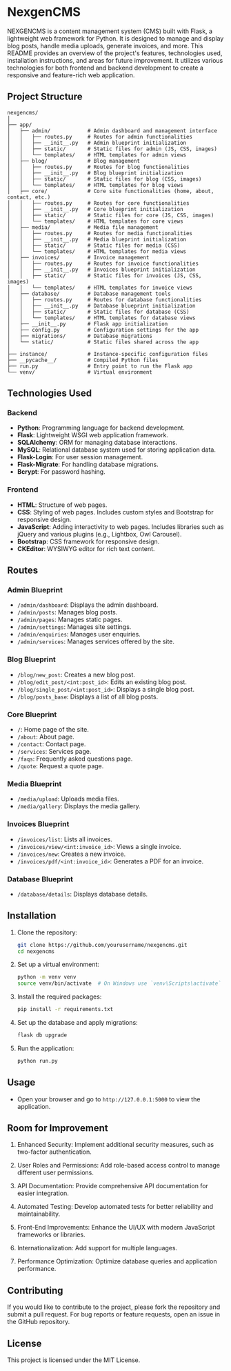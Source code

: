 # NexgenCMS

NEXGENCMS is a content management system (CMS) built with Flask, a lightweight web framework for Python.
It is designed to manage and display blog posts, handle media uploads, generate invoices, and more. This README provides an overview of the project's features, technologies used, installation instructions, and areas for future improvement. It utilizes various technologies for both frontend and backend development to create a responsive and feature-rich web application.

## Project Structure

```
nexgencms/
│
├── app/
│   ├── admin/            # Admin dashboard and management interface
│   │   ├── routes.py     # Routes for admin functionalities
│   │   ├── __init__.py   # Admin blueprint initialization
│   │   ├── static/       # Static files for admin (JS, CSS, images)
│   │   └── templates/    # HTML templates for admin views
│   ├── blog/             # Blog management
│   │   ├── routes.py     # Routes for blog functionalities
│   │   ├── __init__.py   # Blog blueprint initialization
│   │   ├── static/       # Static files for blog (CSS, images)
│   │   └── templates/    # HTML templates for blog views
│   ├── core/             # Core site functionalities (home, about, contact, etc.)
│   │   ├── routes.py     # Routes for core functionalities
│   │   ├── __init__.py   # Core blueprint initialization
│   │   ├── static/       # Static files for core (JS, CSS, images)
│   │   └── templates/    # HTML templates for core views
│   ├── media/            # Media file management
│   │   ├── routes.py     # Routes for media functionalities
│   │   ├── __init__.py   # Media blueprint initialization
│   │   ├── static/       # Static files for media (CSS)
│   │   └── templates/    # HTML templates for media views
│   ├── invoices/         # Invoice management
│   │   ├── routes.py     # Routes for invoice functionalities
│   │   ├── __init__.py   # Invoices blueprint initialization
│   │   ├── static/       # Static files for invoices (JS, CSS, images)
│   │   └── templates/    # HTML templates for invoice views
│   ├── database/         # Database management tools
│   │   ├── routes.py     # Routes for database functionalities
│   │   ├── __init__.py   # Database blueprint initialization
│   │   ├── static/       # Static files for database (CSS)
│   │   └── templates/    # HTML templates for database views
│   ├── __init__.py       # Flask app initialization
│   ├── config.py         # Configuration settings for the app
│   ├── migrations/       # Database migrations
│   └── static/           # Static files shared across the app
│
├── instance/             # Instance-specific configuration files
├── __pycache__/          # Compiled Python files
├── run.py                # Entry point to run the Flask app
└── venv/                 # Virtual environment
```

## Technologies Used

### Backend

- **Python**: Programming language for backend development.
- **Flask**: Lightweight WSGI web application framework.
- **SQLAlchemy**: ORM for managing database interactions.
- **MySQL**: Relational database system used for storing application data.
- **Flask-Login**: For user session management.
- **Flask-Migrate**: For handling database migrations.
- **Bcrypt**: For password hashing.

### Frontend

- **HTML**: Structure of web pages.
- **CSS**: Styling of web pages. Includes custom styles and Bootstrap for responsive design.
- **JavaScript**: Adding interactivity to web pages. Includes libraries such as jQuery and various plugins (e.g., Lightbox, Owl Carousel).
- **Bootstrap**: CSS framework for responsive design.
- **CKEditor**: WYSIWYG editor for rich text content.

## Routes

### Admin Blueprint

- `/admin/dashboard`: Displays the admin dashboard.
- `/admin/posts`: Manages blog posts.
- `/admin/pages`: Manages static pages.
- `/admin/settings`: Manages site settings.
- `/admin/enquiries`: Manages user enquiries.
- `/admin/services`: Manages services offered by the site.

### Blog Blueprint

- `/blog/new_post`: Creates a new blog post.
- `/blog/edit_post/<int:post_id>`: Edits an existing blog post.
- `/blog/single_post/<int:post_id>`: Displays a single blog post.
- `/blog/posts_base`: Displays a list of all blog posts.

### Core Blueprint

- `/`: Home page of the site.
- `/about`: About page.
- `/contact`: Contact page.
- `/services`: Services page.
- `/faqs`: Frequently asked questions page.
- `/quote`: Request a quote page.

### Media Blueprint

- `/media/upload`: Uploads media files.
- `/media/gallery`: Displays the media gallery.

### Invoices Blueprint

- `/invoices/list`: Lists all invoices.
- `/invoices/view/<int:invoice_id>`: Views a single invoice.
- `/invoices/new`: Creates a new invoice.
- `/invoices/pdf/<int:invoice_id>`: Generates a PDF for an invoice.

### Database Blueprint

- `/database/details`: Displays database details.

## Installation

1. Clone the repository:

   ```bash
   git clone https://github.com/yourusername/nexgencms.git
   cd nexgencms
   ```

2. Set up a virtual environment:

   ```bash
   python -m venv venv
   source venv/bin/activate  # On Windows use `venv\Scripts\activate`
   ```

3. Install the required packages:

   ```bash
   pip install -r requirements.txt
   ```

4. Set up the database and apply migrations:

   ```bash
   flask db upgrade
   ```

5. Run the application:
   ```bash
   python run.py
   ```

## Usage

- Open your browser and go to `http://127.0.0.1:5000` to view the application.

## Room for Improvement

1. Enhanced Security: Implement additional security measures, such as two-factor authentication.

2. User Roles and Permissions: Add role-based access control to manage different user permissions.

3. API Documentation: Provide comprehensive API documentation for easier integration.

4. Automated Testing: Develop automated tests for better reliability and maintainability.

5. Front-End Improvements: Enhance the UI/UX with modern JavaScript frameworks or libraries.

6. Internationalization: Add support for multiple languages.

7. Performance Optimization: Optimize database queries and application performance.

## Contributing

If you would like to contribute to the project, please fork the repository and submit a pull request. For bug reports or feature requests, open an issue in the GitHub repository.

## License

This project is licensed under the MIT License.

